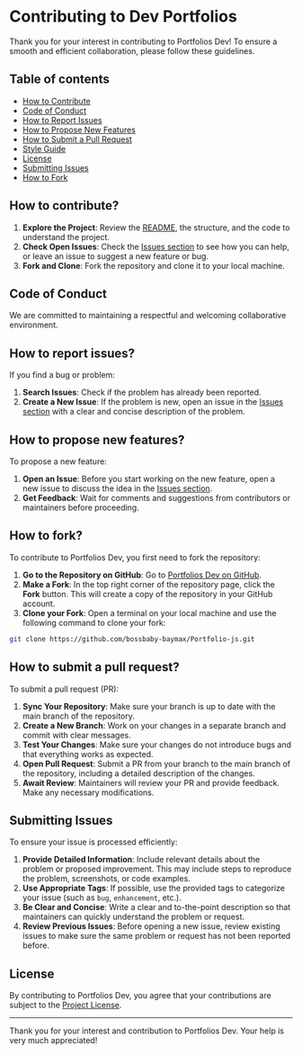 # Contributing to Dev Portfolios

Thank you for your interest in contributing to Portfolios Dev! To ensure a smooth and efficient collaboration, please follow these guidelines.

## Table of contents

- [How to Contribute](#how-to-contribute)
- [Code of Conduct](#code-of-conduct)
- [How to Report Issues](#how-to-report-issues)
- [How to Propose New Features](#how-to-propose-new-features)
- [How to Submit a Pull Request](#how-to-submit-a-pull-request)
- [Style Guide](#style-guide)
- [License](#license)
- [Submitting Issues](#submit-issues)
- [How to Fork](#how-to-fork)

## How to contribute?

1. **Explore the Project**: Review the [README](./README.md), the structure, and the code to understand the project.
2. **Check Open Issues**: Check the [Issues section](https://github.com/bossbaby-baymax/Portfolio-js/issues) to see how you can help, or leave an issue to suggest a new feature or bug.
3. **Fork and Clone**: Fork the repository and clone it to your local machine.

## Code of Conduct

We are committed to maintaining a respectful and welcoming collaborative environment.

## How to report issues?

If you find a bug or problem:

1. **Search Issues**: Check if the problem has already been reported.
2. **Create a New Issue**: If the problem is new, open an issue in the [Issues section](https://github.com/bossbaby-baymax/Portfolio-js/issues) with a clear and concise description of the problem.

## How to propose new features?

To propose a new feature:

1. **Open an Issue**: Before you start working on the new feature, open a new issue to discuss the idea in the [Issues section](https://github.com/bossbaby-baymax/Portfolio-js/issues).
2. **Get Feedback**: Wait for comments and suggestions from contributors or maintainers before proceeding.

## How to fork?

To contribute to Portfolios Dev, you first need to fork the repository:

1. **Go to the Repository on GitHub**: Go to [Portfolios Dev on GitHub](https://github.com/bossbaby-baymax/Portfolio-js).
2. **Make a Fork**: In the top right corner of the repository page, click the **Fork** button. This will create a copy of the repository in your GitHub account.
3. **Clone your Fork**: Open a terminal on your local machine and use the following command to clone your fork:

```bash
git clone https://github.com/bossbaby-baymax/Portfolio-js.git
```

## How to submit a pull request?

To submit a pull request (PR):

1. **Sync Your Repository**: Make sure your branch is up to date with the main branch of the repository.
2. **Create a New Branch**: Work on your changes in a separate branch and commit with clear messages.
3. **Test Your Changes**: Make sure your changes do not introduce bugs and that everything works as expected.
4. **Open Pull Request**: Submit a PR from your branch to the main branch of the repository, including a detailed description of the changes.
5. **Await Review**: Maintainers will review your PR and provide feedback. Make any necessary modifications.

## Submitting Issues

To ensure your issue is processed efficiently:

1. **Provide Detailed Information**: Include relevant details about the problem or proposed improvement. This may include steps to reproduce the problem, screenshots, or code examples.
2. **Use Appropriate Tags**: If possible, use the provided tags to categorize your issue (such as `bug`, `enhancement`, etc.).
3. **Be Clear and Concise**: Write a clear and to-the-point description so that maintainers can quickly understand the problem or request.
4. **Review Previous Issues**: Before opening a new issue, review existing issues to make sure the same problem or request has not been reported before.

## License

By contributing to Portfolios Dev, you agree that your contributions are subject to the [Project License](./LICENSE).

---

Thank you for your interest and contribution to Portfolios Dev. Your help is very much appreciated!
